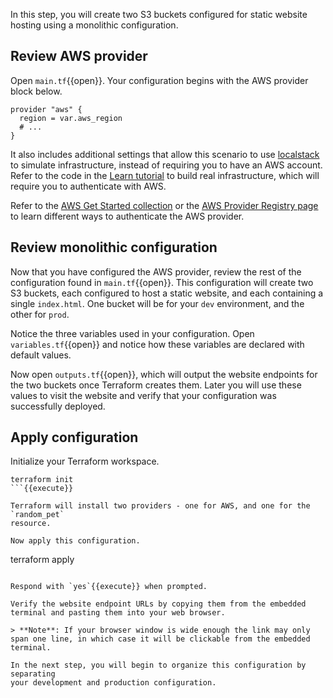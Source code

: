 In this step, you will create two S3 buckets configured for static website
hosting using a monolithic configuration.

## Review AWS provider

Open `main.tf`{{open}}. Your configuration begins with the AWS provider block
below.

```
provider "aws" {
  region = var.aws_region
  # ...
}
```

It also includes additional settings that allow this scenario to use 
[localstack](https://localstack.cloud/) to simulate infrastructure, instead of 
requiring you to have an AWS account. Refer to the code in the 
[Learn tutorial](https://learn.hashicorp.com/tutorials/terraform/module-use?in=terraform/modules) 
to build real infrastructure, which will require you to authenticate with AWS. 

Refer to the [AWS Get Started collection](https://learn.hashicorp.com/tutorials/terraform/aws-build?in=terraform/aws-get-started)
or the [AWS Provider Registry page](https://registry.terraform.io/providers/hashicorp/aws/latest/docs#authentication)
to learn different ways to authenticate the AWS provider.

## Review monolithic configuration

Now that you have configured the AWS provider, review the rest of the
configuration found in `main.tf`{{open}}. This configuration will create two S3
buckets, each configured to host a static website, and each containing a single
`index.html`. One bucket will be for your `dev` environment, and the other for
`prod`.

Notice the three variables used in your configuration. Open `variables.tf`{{open}} and notice how these variables are declared with default values.

Now open `outputs.tf`{{open}}, which will output the website endpoints for the two
buckets once Terraform creates them. Later you will use these values to visit the website and verify that your
configuration was successfully deployed.

## Apply configuration

Initialize your Terraform workspace.

```
terraform init
```{{execute}}

Terraform will install two providers - one for AWS, and one for the `random_pet`
resource.

Now apply this configuration.

```
terraform apply
```{{execute}}

Respond with `yes`{{execute}} when prompted.

Verify the website endpoint URLs by copying them from the embedded terminal and pasting them into your web browser.

> **Note**: If your browser window is wide enough the link may only span one line, in which case it will be clickable from the embedded terminal. 

In the next step, you will begin to organize this configuration by separating
your development and production configuration.
